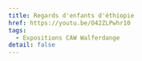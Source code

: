 ```yaml
---
title: Regards d'enfants d'éthiopie
href: https://youtu.be/O42ZLPwhr10
tags:
  - Expositions CAW Walferdange
detail: false
---
```

